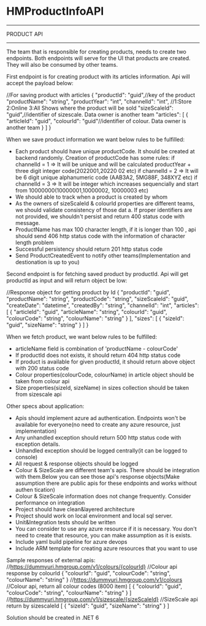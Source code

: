 # HMProductInfoAPI
**************
PRODUCT API 
*************
 
 
The team that is responsible for creating products, needs to create two endpoints. 
Both endpoints will serve for the UI that products are created. They will also be consumed 
by other teams. 
 
First endpoint is for creating product with its articles information. Api 
will accept the payload below: 
 
//For saving product with articles 
{ 
"productId": "guid",//key of the product 
"productName": "string", 
"productYear": "int", 
"channelId": "int", //1:Store 2:Online 3:All Shows where the product will be sold 
"sizeScaleId": "guid",//identifier of sizescale. Data owner is another team 
"articles": [ 
{ 
"articleId": "guid", 
"colourId": "guid"//identifier of colour. Data owner is another team 
} 
] 
} 
 
When we save product information we want below rules to be fulfilled: 
- Each product should have unique productCode. It should be created at backend randomly. Creation of productCode
has 
some rules: 
if channelId = 1 => It will be unique and will be calculated productYear + three digit integer code(2022001,20220
02 etc) 
if channelId = 2 => It will be 6 digit unique alphanumeric code (AAB3A2, 5MG88F, 348XYZ etc) 
if channelId = 3 => It will be integer which increases sequencially and start from 10000000(10000001,10000002,
10000003 etc) 
- We should able to track when a product is created by whom 
- As the owners of sizeScaleId & colourId properties are different teams, we should validate consistency of those dat
a. 
If proper identifiers are not provided, we shouldn't persist and return 400 status code with message. 
- ProductName has max 100 character length, if it is longer than 100 , api should send 406 http status 
code with the information of character length problem 
- Successful persistency should return 201 http status code 
- Send ProductCreatedEvent to notify other teams(Implementation and destionation is up to you) 
 
Second endpoint is for fetching saved product by productId. Api will get productId as input and will return object be
low: 
 
//Response object for getting product by Id 
{ 
"productId": "guid", 
"productName": "string", 
"productCode": "string", 
"sizeScaleId": "guid", 
"createDate": "datetime", 
"createdBy": "string", 
"channelId": "int", 
"articles": [ 
{ 
"articleId": "guid", 
"articleName": "string", 
"colourId": "guid", 
"colourCode": "string", 
"colourName": "string" 
} 
], 
"sizes": [ 
{ 
"sizeId": "guid", 
"sizeName": "string" 
} 
] 
} 
 
When we fetch product, we want below rules to be fulfilled: 
- articleName field is combination of 'productName - colourCode' 
- If productId does not exists, it should return 404 http status code 
- If product is available for given productId, it should return above object with 200 status code 
- Colour properties(colourCode, colourName) in article object should be taken from colour api 
- Size properties(sizeId, sizeName) in sizes collection should be taken from sizescale api 
 
Other specs about application: 
 
- Apis should implement azure ad authentication. Endpoints won't be 
available for everyone(no need to create any azure resource, just implementation) 
- Any unhandled exception should return 500 http status code with exception details. 
- Unhandled exception should be logged centrally(it can be logged to console) 
- All request & response objects should be logged 
- Colour & SizeScale are different team's apis. There should be integration with them.Below you can 
see those api's response objects(Make assumption there are public apis for these endpoints and works without authen
tication) 
- Colour & SizeScale information does not change frequently. Consider performance on integration 
- Project should have clean&layered architecture 
- Project should work on local environment and local sql server. 
- Unit&Integration tests should be written 
- You can consider to use any azure resource if it is necessary. You don't need to create that resource, you can 
make assumption as it is exists. 
- Include yaml build pipeline for azure devops 
- Include ARM template for creating azure resources that you want to use 
 
Sample responses of external apis: 
//https://dummyuri.hmgroup.com/v1/colours/{colourId} 
//Colour api response by colourId 
{ 
"colourId": "guid", 
"colourCode": "string", 
"colourName": "string" 
} 
//https://dummyuri.hmgroup.com/v1/colours 
//Colour api, return all colour codes (8000 item) 
[ 
{ 
"colourId": "guid", 
"colourCode": "string", 
"colourName": "string" 
} 
] 
//https://dummyuri.hmgroup.com/v1/sizescale/{sizeScaleId} 
//SizeScale api return by sizescaleId 
[ 
{ 
"sizeId": "guid", 
"sizeName": "string" 
} 
] 
 
Solution should be created in .NET 6 

